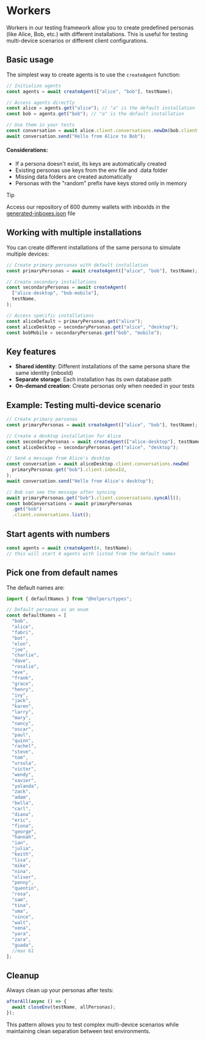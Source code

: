 # Workers

Workers in our testing framework allow you to create predefined personas (like Alice, Bob, etc.) with different installations. This is useful for testing multi-device scenarios or different client configurations.

## Basic usage

The simplest way to create agents is to use the `createAgent` function:

```typescript
// Initialize agents
const agents = await createAgent(["alice", "bob"], testName);

// Access agents directly
const alice = agents.get("alice"); // "a" is the default installation
const bob = agents.get("bob"); // "a" is the default installation

// Use them in your tests
const conversation = await alice.client.conversations.newDm(bob.client.inboxId);
await conversation.send("Hello from Alice to Bob");
```

#### Considerations:

- If a persona doesn't exist, its keys are automatically created
- Existing personas use keys from the env file and .data folder
- Missing data folders are created automatically
- Personas with the "random" prefix have keys stored only in memory

> [!TIP]
> Access our repository of 600 dummy wallets with inboxIds in the [generated-inboxes.json](./helpers/generated-inboxes.json) file

## Working with multiple installations

You can create different installations of the same persona to simulate multiple devices:

```typescript
// Create primary personas with default installation
const primaryPersonas = await createAgent(["alice", "bob"], testName);

// Create secondary installations
const secondaryPersonas = await createAgent(
  ["alice-desktop", "bob-mobile"],
  testName,
);

// Access specific installations
const aliceDefault = primaryPersonas.get("alice");
const aliceDesktop = secondaryPersonas.get("alice", "desktop");
const bobMobile = secondaryPersonas.get("bob", "mobile");
```

## Key features

- **Shared identity**: Different installations of the same persona share the same identity (inboxId)
- **Separate storage**: Each installation has its own database path
- **On-demand creation**: Create personas only when needed in your tests

## Example: Testing multi-device scenario

```typescript
// Create primary personas
const primaryPersonas = await createAgent(["alice", "bob"], testName);

// Create a desktop installation for Alice
const secondaryPersonas = await createAgent(["alice-desktop"], testName);
const aliceDesktop = secondaryPersonas.get("alice", "desktop");

// Send a message from Alice's desktop
const conversation = await aliceDesktop.client.conversations.newDm(
  primaryPersonas.get("bob").client.inboxId,
);
await conversation.send("Hello from Alice's desktop");

// Bob can see the message after syncing
await primaryPersonas.get("bob").client.conversations.syncAll();
const bobConversations = await primaryPersonas
  .get("bob")
  .client.conversations.list();
```

## Start agents with numbers

```typescript
const agents = await createAgent(4, testName);
// this will start 4 agents with listed from the default names
```

## Pick one from default names

The default names are:

```typescript
import { defaultNames } from "@helpers/types";
```

```typescript
// Default personas as an enum
const defaultNames = [
  "bob",
  "alice",
  "fabri",
  "bot",
  "elon",
  "joe",
  "charlie",
  "dave",
  "rosalie",
  "eve",
  "frank",
  "grace",
  "henry",
  "ivy",
  "jack",
  "karen",
  "larry",
  "mary",
  "nancy",
  "oscar",
  "paul",
  "quinn",
  "rachel",
  "steve",
  "tom",
  "ursula",
  "victor",
  "wendy",
  "xavier",
  "yolanda",
  "zack",
  "adam",
  "bella",
  "carl",
  "diana",
  "eric",
  "fiona",
  "george",
  "hannah",
  "ian",
  "julia",
  "keith",
  "lisa",
  "mike",
  "nina",
  "oliver",
  "penny",
  "quentin",
  "rosa",
  "sam",
  "tina",
  "uma",
  "vince",
  "walt",
  "xena",
  "yara",
  "zara",
  "guada",
  //max 61
];
```

## Cleanup

Always clean up your personas after tests:

```typescript
afterAll(async () => {
  await closeEnv(testName, allPersonas);
});
```

This pattern allows you to test complex multi-device scenarios while maintaining clean separation between test environments.
